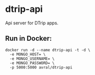 # dtrip-api
Api server for DTrip apps.

## Run in Docker:
```
docker run -d --name dtrip-api -t -d \
  -e MONGO_HOST= \
  -e MONGO_USERNAME= \
  -e MONGO_PASSWORD= \
  -p 5000:5000 avral/dtrip-api
```
